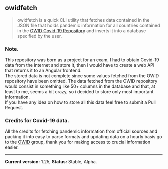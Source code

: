 ## owidfetch

> owidfetch is a quick CLI utility that fetches data contained in the JSON
> file that holds pandemic information for all countries contained in the 
> [OWID Covid-19 Repository](https://github.com/owid/covid-19-data)
> and inserts it into a database specified by the user.

### Note.
This repository was born as a project for an exam, I had to obtain Covid-19 data
from the internet and store it, then i would have to create a web API that returns
it to an Angular frontend.  
The stored data is not complete since some values fetched from the OWID repository
have been omitted. The data fetched from the OWID repository would consist in something
like 50+ columns in the database and that, at least to me, seems a bit crazy, so i 
decided to store only most important information.  
If you have any idea on how to store all this data feel free to submit a Pull Request.

### Credits for Covid-19 data.
All the credits for fetching pandemic information from official sources and
packing it into easy to parse formats and updating data on a hourly basis
go to the [OWID](https://github.com/owid) group, thank you for making
access to crucial information easier.
_______________________________________________________________________
__Current version:__ 1.25, __Status:__ Stable, Alpha.
